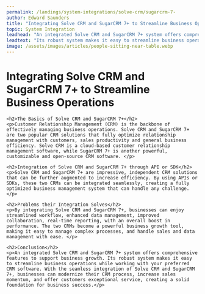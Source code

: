 ```yaml
---
permalink: /landings/system-integrations/solve-crm/sugarcrm-7-
author: Edward Saunders
title: "Integrating Solve CRM and SugarCRM 7+ to Streamline Business Operations"
topic: System Integration
leadhead: "An integrated Solve CRM and SugarCRM 7+ system offers comprehensive features to support business growth"
leadtext: "Its robust system makes it easy to streamline business operations while working with your preferred CRM software. With the seamless integration of Solve CRM and SugarCRM 7+, businesses can modernize their CRM process, increase sales momentum, and offer customers exceptional service, creating a solid foundation for business success."
image: /assets/images/articles/people-sitting-near-table.webp
---
```

<div class="arttext">	<h1>Integrating Solve CRM and SugarCRM 7+ to Streamline Business Operations</h1>
	
	<h2>The Basics of Solve CRM and SugarCRM 7+</h2>
	<p>Customer Relationship Management (CRM) is the backbone of effectively managing business operations. Solve CRM and SugarCRM 7+ are two popular CRM solutions that fully optimize relationship management with customers, sales productivity and general business efficiency. Solve CRM is a cloud-based customer relationship management software, while SugarCRM 7+ is another powerful, customizable and open-source CRM software. </p>

	<h2>Integration of Solve CRM and SugarCRM 7+ through API or SDK</h2>
	<p>Solve CRM and SugarCRM 7+ are impressive, independent CRM solutions that can be further augmented to increase efficiency. By using APIs or SDKs, these two CRMs can be integrated seamlessly, creating a fully optimized business management system that can handle any challenge. </p>

	<h2>Problems their Integration Solves</h2>
	<p>By integrating Solve CRM and SugarCRM 7+, businesses can enjoy streamlined workflow, enhanced data management, improved collaboration, real-time reporting, with an overall boost in performance. The two CRMs become a powerful business growth tool, making it easy to manage complex processes, and handle sales and data management with ease. </p>

	<h2>Conclusion</h2>
	<p>An integrated Solve CRM and SugarCRM 7+ system offers comprehensive features to support business growth. Its robust system makes it easy to streamline business operations while working with your preferred CRM software. With the seamless integration of Solve CRM and SugarCRM 7+, businesses can modernize their CRM process, increase sales momentum, and offer customers exceptional service, creating a solid foundation for business success.</p>
</div>